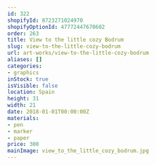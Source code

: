 ```yaml
---
id: 322
shopifyId: 8723271024970
shopifyOptionId: 47772447670602
order: 263
title: View to the little cozy Bodrum
slug: view-to-the-little-cozy-bodrum
url: art-works/view-to-the-little-cozy-bodrum
aliases: []
categories:
- graphics
inStock: true
isVisible: false
location: Spain
height: 31
width: 21
date: 2018-01-01T00:00:00Z
materials:
- pen
- marker
- paper
price: 300
mainImage: view_to_the_little_cozy_bodrum.jpg
---
```

